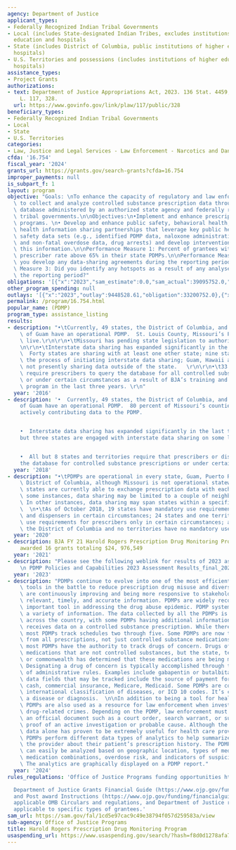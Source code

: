 ```yaml
---
agency: Department of Justice
applicant_types:
- Federally Recognized Indian Tribal Governments
- Local (includes State-designated Indian Tribes, excludes institutions of higher
  education and hospitals
- State (includes District of Columbia, public institutions of higher education and
  hospitals)
- U.S. Territories and possessions (includes institutions of higher education and
  hospitals)
assistance_types:
- Project Grants
authorizations:
- text: Department of Justice Appropriations Act, 2023. 136 Stat. 4459, 4537. Pub.
    L. 117, 328.
  url: https://www.govinfo.gov/link/plaw/117/public/328
beneficiary_types:
- Federally Recognized Indian Tribal Governments
- Local
- State
- U.S. Territories
categories:
- Law, Justice and Legal Services - Law Enforcement - Narcotics and Dangerous Drugs
cfda: '16.754'
fiscal_year: '2024'
grants_url: https://grants.gov/search-grants?cfda=16.754
improper_payments: null
is_subpart_f: 1
layout: program
objective: "Goals: \nTo enhance the capacity of regulatory and law enforcement agencies\
  \ to collect and analyze controlled substance prescription data through a centralized\
  \ database administered by an authorized state agency and federally recognized Indian\
  \ tribal governments.\n\nObjectives:\n•Implement and enhance prescription drug monitoring\
  \ programs. \n• Develop and enhance public safety, behavioral health, and public\
  \ health information sharing partnerships that leverage key public health and public\
  \ safety data sets (e.g., identified PDMP data, naloxone administrations, fatal\
  \ and non-fatal overdose data, drug arrests) and develop interventions based on\
  \ this information.\n\nPerformance Measure 1: Percent of grantees with a registered\
  \ prescriber rate above 65% in their state PDMPs.\n\nPerformance Measure 2: Did\
  \ you develop any data-sharing agreements during the reporting period? \n\nPerformance\
  \ Measure 3: Did you identify any hotspots as a result of any analyses done during\
  \ the reporting period?"
obligations: '[{"x":"2023","sam_estimate":0.0,"sam_actual":39095752.0,"usa_spending_actual":38726253.24},{"x":"2024","sam_estimate":0.0,"sam_actual":35000000.0,"usa_spending_actual":10604583.33},{"x":"2025","sam_estimate":0.0,"sam_actual":45000000.0,"usa_spending_actual":4184908.17}]'
other_program_spending: null
outlays: '[{"x":"2023","outlay":9448528.61,"obligation":33200752.0},{"x":"2024","outlay":0.0,"obligation":0.0},{"x":"2025","outlay":0.0,"obligation":5190964.0}]'
permalink: /program/16.754.html
popular_name: (PDMP)
program_type: assistance_listing
results:
- description: "•\tCurrently, 49 states, the District of Columbia, and the U.S. territory\
    \ of Guam have an operational PDMP.  St. Louis County, Missouri’s PDMP is also\
    \ live.\r\n\r\n•\tMissouri has pending state legislation to authorize a PDMP.\r\
    \n\r\n•\tInterstate data sharing has expanded significantly in the last two years.\
    \  Forty states are sharing with at least one other state; nine states are in\
    \ the process of initiating interstate data sharing; Guam, Hawaii and Oregon are\
    \ not presently sharing data outside of the state.   \r\n\r\n•\t33 states now\
    \ require prescribers to query the database for all controlled substance prescriptions\
    \ or under certain circumstances as a result of BJA’s training and technical assistance\
    \ program in the last three years. \r\n"
  year: '2016'
- description: '•  Currently, 49 states, the District of Columbia, and the U.S. territory
    of Guam have an operational PDMP.  80 percent of Missouri’s counties are also
    actively contributing data to the PDMP.


    •  Interstate data sharing has expanded significantly in the last two years.  All
    but three states are engaged with interstate data sharing on some level.


    •  All but 8 states and territories require that prescribers or dispensers query
    the database for controlled substance prescriptions or under certain circumstances.'
  year: '2018'
- description: "•\tPDMPs are operational in every state, Guam, Puerto Rico, and the\
    \ District of Columbia, although Missouri is not operational statewide.\n•\tForty-seven\
    \ states are currently able to exchange prescription data with each other. In\
    \ some instances, data sharing may be limited to a couple of neighboring states.\
    \ In other instances, data sharing may span states within a specific region. \
    \  \n•\tAs of October 2018, 19 states have mandatory use requirements for prescribers\
    \ and dispensers in certain circumstances; 24 states and one territory have mandatory\
    \ use requirements for prescribers only in certain circumstances; and seven states,\
    \ the District of Columbia and no territories have no mandatory use requirement."
  year: '2020'
- description: BJA FY 21 Harold Rogers Prescription Drug Monitoring Program (PDMP)
    awarded 16 grants totaling $24, 976,549
  year: '2021'
- description: "Please see the following weblink for results of 2023 assessment: \n\
    \n PDMP Policies and Capabilities 2023 Assessment Results_final_20240108.pdf"
  year: '2023'
- description: "PDMPs continue to evolve into one of the most efficient and effective\
    \ tools in the battle to reduce prescription drug misuse and diversion. PDMPs\
    \ are continuously improving and being more responsive to stakeholders with more\
    \ relevant, timely, and accurate information. PDMPs are widely recognized as an\
    \ important tool in addressing the drug abuse epidemic. PDMP systems maintain\
    \ a variety of information. The data collected by all the PDMPs is very similar\
    \ across the country, with some PDMPs having additional information. Every PDMP\
    \ receives data on a controlled substance prescription. While there is some variation,\
    \ most PDMPs track schedules two through five. Some PDMPs are now tracking information\
    \ from all prescriptions, not just controlled substance medications. In addition,\
    \ most PDMPs have the authority to track drugs of concern. Drugs of concern are\
    \ medications that are not controlled substances, but the state, territory, district,\
    \ or commonwealth has determined that these medications are being misused or abused.\
    \ Designating a drug of concern is typically accomplished through the promulgation\
    \ of administrative rules. Examples include gabapentin or butalbital. Additional\
    \ data fields that may be tracked include the source of payment for the prescription;\
    \ cash, commercial insurance, Medicare, Medicaid. Some PDMPs are collecting the\
    \ international classification of diseases, or ICD 10 codes. It’s code to identify\
    \ a disease or diagnosis.  \n\nIn addition to being a tool for health care providers,\
    \ PDMPs are also used as a resource for law enforcement when investigating prescription\
    \ drug-related crimes. Depending on the PDMP, law enforcement must either have\
    \ an official document such as a court order, search warrant, or subpoena or show\
    \ proof of an active investigation or probable cause. Although the prescription\
    \ data alone has proven to be extremely useful for health care providers, many\
    \ PDMPs perform different data types of analytics to help summarize and inform\
    \ the provider about their patient’s prescription history. The PDMP data fields\
    \ can easily be analyzed based on geographic location, types of medications dispensed,\
    \ medication combinations, overdose risk, and indicators of suspicious activity.\
    \ The analytics are graphically displayed on a PDMP report."
  year: '2024'
rules_regulations: 'Office of Justice Programs funding opportunities https://www.ojp.gov/funding/explore/current-funding-opportunities

  Department of Justice Grants Financial Guide (https://www.ojp.gov/funding/financialguidedoj/overview)
  and Post award Instructions (https://www.ojp.gov/funding/financialguidedoj/iii-postaward-requirements),
  applicable OMB Circulars and regulations, and Department of Justice regulations
  applicable to specific types of grantees.'
sam_url: https://sam.gov/fal/1cd5e97cac9c49e38794f057d259583a/view
sub-agency: Office of Justice Programs
title: Harold Rogers Prescription Drug Monitoring Program
usaspending_url: https://www.usaspending.gov/search/?hash=f8d0d1278afa73039549d2f596a8b349
---
```

